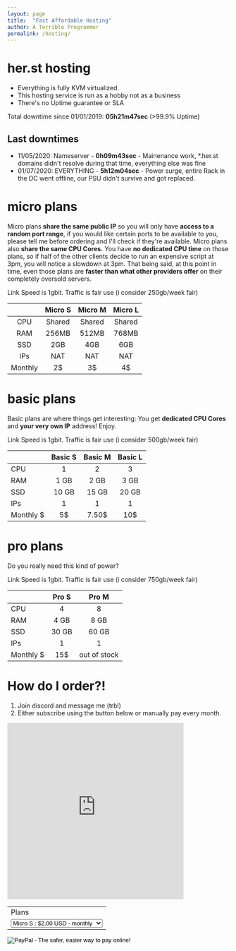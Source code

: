 ```yaml
---
layout: page
title:  "Fast Affordable Hosting"
author: A Terrible Programmer
permalink: /hosting/
---
```

# her.st hosting

* Everything is fully KVM virtualized.
* This hosting service is run as a hobby not as a business
* There's no Uptime guarantee or SLA

Total downtime since 01/01/2019: **05h21m47sec** (>99.9% Uptime)

## Last downtimes
* 11/05/2020: Nameserver - **0h09m43sec** - Mainenance work, *.her.st domains didn't resolve during that time, everything else was fine
* 01/07/2020: EVERYTHING - **5h12m04sec** - Power surge, entire Rack in the DC went offline, our PSU didn't survive and got replaced.


# micro plans
Micro plans **share the same public IP** so you will only have **access to a random port range**, if you would like certain ports to be available to you, please tell me before ordering and I'll check if they're available.
Micro plans also **share the same CPU Cores.** You have **no dedicated CPU time** on those plans, so if half of the other clients decide to run an expensive script at 3pm, you will notice a slowdown at 3pm. That being said, at this point in time, even those plans are **faster than what other providers offer** on their completely oversold servers.

Link Speed is 1gbit. Traffic is fair use (i consider 250gb/week fair)

|       	| Micro S 	| Micro M 	| Micro L 	|
|:-----:	|:-------:	|:-------:	|:-------:	|
| CPU   	|  Shared 	|  Shared 	|  Shared 	|
| RAM   	|  256MB  	|  512MB  	|  768MB  	|
| SSD   	|   2GB   	|   4GB   	|   6GB  	|
| IPs   	|   NAT   	|   NAT   	|   NAT   	|
| Monthly   |   2$  	|  3$  	|    4$   	|

# basic plans
Basic plans are where things get interesting: You get **dedicated CPU Cores** and **your very own IP** address! Enjoy.

Link Speed is 1gbit. Traffic is fair use (i consider 500gb/week fair)

|              | Basic S         | Basic M       |  Basic L       | 
|:-------------| :-------------: |:-------------:| :-------------:|
|CPU           | 1               | 2             | 3              |
|RAM| 1 GB | 2 GB      |   3 GB | 
|SSD | 10 GB |15 GB | 20 GB | 
|IPs | 1 | 1  |1|
|Monthly $ | 5$ | 7.50$  | 10$| 

# pro plans
Do you really need this kind of power?

Link Speed is 1gbit. Traffic is fair use (i consider 750gb/week fair)

| | Pro S        | Pro M |
|:-------------| :-------------: |:-------------:| 
|CPU | 4 | 8 |
|RAM| 4 GB | 8 GB | 
|SSD | 30 GB | 60 GB | 
|IPs | 1 | 1  |
|Monthly $ | 15$ | out of stock  |

# How do I order?!
1. Join discord and message me (trbl)
2. Either subscribe using the button below or manually pay every month.

<div style="float: left; padding-right: 1rem; clear: right"><iframe src="https://discordapp.com/widget?id=599543436865044513&theme=dark" width="400" height="400" allowtransparency="true" frameborder="0"></iframe></div>
<div style="float: left; padding-right: 1rem; clear: right" class="paypal">
<form action="https://www.paypal.com/cgi-bin/webscr" method="post" target="_top">
<input type="hidden" name="cmd" value="_s-xclick">
<input type="hidden" name="hosted_button_id" value="437BZV8CNDPZL">
<table>
<tr><td><input type="hidden" name="on0" value="Plans">Plans</td></tr><tr><td><select name="os0">
	<option value="Micro S">Micro S : $2,00 USD - monthly</option>
	<option value="Micro M">Micro M : $3,00 USD - monthly</option>
	<option value="Micro L">Micro L : $4,00 USD - monthly</option>
	<option value="Basic S">Basic S : $5,00 USD - monthly</option>
	<option value="Basic M">Basic M : $8,00 USD - monthly</option>
	<option value="Basic L">Basic L : $10,00 USD - monthly</option>
	<option value="Pro S">Pro S : $15,00 USD - monthly</option>
	<option value="Pro M">Pro M : $30,00 USD - monthly</option>
</select> </td></tr>
</table>
<input type="hidden" name="currency_code" value="USD">
<input type="image" src="https://www.paypalobjects.com/en_US/AT/i/btn/btn_subscribeCC_LG.gif" border="0" name="submit" alt="PayPal - The safer, easier way to pay online!">
</form>
</div>

